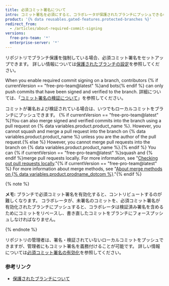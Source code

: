 ```yaml
---
title: 必須コミット署名について
intro: コミット署名を必須にすると、コラボレータが保護されたブランチにプッシュできるのは検証された署名済みのコミットのみになります。
product: '{% data reusables.gated-features.protected-branches %}'
redirect_from:
  - /articles/about-required-commit-signing
versions:
  free-pro-team: '*'
  enterprise-server: '*'
---
```


リポジトリでブランチ保護を強制している場合、必須コミット署名をセットアップできます。 詳しい情報については[保護されたブランチの設定](/articles/configuring-protected-branches/)を参照してください。

When you enable required commit signing on a branch, contributors {% if currentVersion == "free-pro-team@latest" %}and bots{% endif %} can only push commits that have been signed and verified to the branch. 詳細については、「[コミット署名の検証について](/articles/about-commit-signature-verification)」を参照してください。

コミットが署名および検証されている場合は、いつでもローカルコミットをブランチにプッシュできます。 {% if currentVersion == "free-pro-team@latest" %}You can also merge signed and verified commits into the branch using a pull request on {% data variables.product.product_name %}. However, you cannot squash and merge a pull request into the branch on {% data variables.product.product_name %} unless you are the author of the pull request.{% else %} However, you cannot merge pull requests into the branch on {% data variables.product.product_name %}.{% endif %} You can {% if currentVersion == "free-pro-team@latest" %}squash and {% endif %}merge pull requests locally. For more information, see "[Checking out pull requests locally](/github/collaborating-with-issues-and-pull-requests/checking-out-pull-requests-locally)."{% if currentVersion == "free-pro-team@latest" %} For more information about merge methods, see "[About merge methods on {% data variables.product.prodname_dotcom %}](/github/administering-a-repository/about-merge-methods-on-github)."{% endif %}

{% note %}

**メモ:** ブランチで必須コミット署名を有効化すると、コントリビュートするのが難しくなります。 コラボレータが、未署名のコミットを、必須コミット署名が有効化されたブランチにプッシュすると、コラボレータは検証済み署名を含めるためにコミットをリベースし、書き直したコミットをブランチにフォースプッシュしなければなりません。

{% endnote %}

リポジトリの管理者は、署名・検証されていないローカルコミットをプッシュできますが、管理者にもコミット署名を義務付けることが可能です。 詳しい情報については[必須コミット署名の有効化](/articles/enabling-required-commit-signing)を参照してください。

### 参考リンク

- [保護されたブランチについて](/articles/about-protected-branches)
